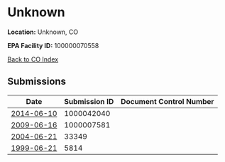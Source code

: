 # Unknown

**Location:** Unknown, CO

**EPA Facility ID:** 100000070558

[Back to CO Index](../../index.md)

## Submissions

| Date | Submission ID | Document Control Number |
|------|--------------|-------------------------|
| [2014-06-10](submissions/1000042040.md) | 1000042040 |  |
| [2009-06-16](submissions/1000007581.md) | 1000007581 |  |
| [2004-06-21](submissions/33349.md) | 33349 |  |
| [1999-06-21](submissions/5814.md) | 5814 |  |
